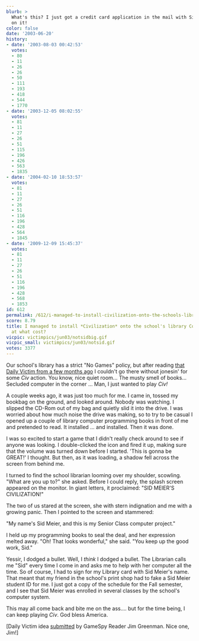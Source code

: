 ```yaml
---
blurb: >
  What's this? I just got a credit card application in the mail with Sid Meier's name
  on it!
color: false
date: '2003-06-20'
history:
- date: '2003-08-03 00:42:53'
  votes:
  - 80
  - 11
  - 26
  - 26
  - 50
  - 111
  - 193
  - 418
  - 544
  - 1770
- date: '2003-12-05 08:02:55'
  votes:
  - 81
  - 11
  - 27
  - 26
  - 51
  - 115
  - 196
  - 426
  - 563
  - 1835
- date: '2004-02-10 18:53:57'
  votes:
  - 81
  - 11
  - 27
  - 26
  - 51
  - 116
  - 196
  - 428
  - 564
  - 1845
- date: '2009-12-09 15:45:37'
  votes:
  - 81
  - 11
  - 27
  - 26
  - 51
  - 116
  - 196
  - 428
  - 568
  - 1853
id: 612
permalink: /612/i-managed-to-install-civilization-onto-the-schools-library-computers-but-at-what-cost/
score: 8.79
title: I managed to install *Civilization* onto the school's library Computers, but
  at what cost?
vicpic: victimpics/jun03/notsidbig.gif
vicpic_small: victimpics/jun03/notsid.gif
votes: 3377
---
```


Our school's library has a strict "No Games" policy, but after reading
[that Daily Victim from a few months ago](%ARTICLE[540]%) I couldn't
go there without jonesin' for some *Civ* action. You know, nice quiet
room... The musty smell of books... Secluded computer in the corner ...
Man, I just wanted to play *Civ!*

A couple weeks ago, it was just too much for me. I came in, tossed my
bookbag on the ground, and looked around. Nobody was watching. I slipped
the CD-Rom out of my bag and quietly slid it into the drive. I was
worried about how much noise the drive was making, so to try to be
casual I opened up a couple of library computer programming books in
front of me and pretended to read. It installed ... and installed. Then
it was done.

I was so excited to start a game that I didn't really check around to
see if anyone was looking. I double-clicked the icon and fired it up,
making sure that the volume was turned down before I started. 'This is
gonna be GREAT!' I thought. But then, as it was loading, a shadow fell
across the screen from behind me.

I turned to find the school librarian looming over my shoulder,
scowling. "What are you up to?" she asked. Before I could reply, the
splash screen appeared on the monitor. In giant letters, it proclaimed:
"SID MEIER'S CIVILIZATION!"

The two of us stared at the screen, she with stern indignation and me
with a growing panic. Then I pointed to the screen and stammered:

"My name's Sid Meier, and this is my Senior Class computer project."

I held up my programming books to seal the deal, and her expression
melted away. "Oh! That looks wonderful," she said. "You keep up the good
work, Sid."

Yessir, I dodged a bullet. Well, I *think* I dodged a bullet. The
Librarian calls me "Sid" every time I come in and asks me to help with
her computer all the time. So of course, I had to sign for my Library
card with Sid Meier's name. That meant that my friend in the school's
print shop had to fake a Sid Meier student ID for me. I just got a copy
of the schedule for the Fall semester, and I see that Sid Meier was
enrolled in several classes by the school's computer system.

This may all come back and bite me on the ass.... but for the time
being, I can keep playing *Civ*. God bless America.

\[Daily Victim idea
[submitted](http://web.archive.org/web/20030620000000/http://feedback.gamespy.com/)
by GameSpy Reader Jim Greenman. Nice one, Jim!\]